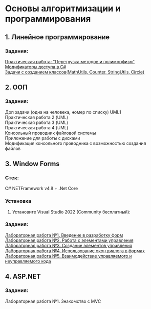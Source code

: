 # Основы алгоритмизации и программирования
## 1. Линейное программирование
### Задания:
<a href="https://github.com/Muxa3/WinFormsLabs/tree/main/Theme1/Exe1">Практическая работа: "Перегрузка методов и полиморфизм"</a><br>
<a href="https://github.com/Muxa3/WinFormsLabs/tree/main/Theme1/Exe2">Модификаторы доступа в C#</a><br>
<a href="https://github.com/Muxa3/WinFormsLabs/tree/main/Theme1/Exe3">Задачи с созданием классов(MathUtils, Counter, StringUtils, Circle)</a><br>
## 2. ООП
### Задания:
<a>Доп задачи (одна на человека, номер по списку) UML1</a><br>
<a>Практическая работа 2 (UML)</a><br>
<a>Практическая работа 3 (UML)</a><br>
<a>Практическая работа 4 (UML)</a><br>
<a>Консольный проводник файловой системы</a><br>
<a>Приложение для работы с дисками</a><br>
<a>Модификация консольного проводника с возможностью создания файлов</a><br>
## 3. Window Forms
### Стек:
C# NETFramework v4.8 + .Net Core
### Установка
1. Установите Visual Studio 2022 (Community бесплатный): 
### Задания:
<a href="https://github.com/Muxa3/WinFormsLabs/tree/main/Theme3/Lab1">Лабораторная работа №1. Введение в разработку форм</a><br>
<a href="https://github.com/Muxa3/WinFormsLabs/tree/main/Theme3/Lab2">Лабораторная работа №2. Работа с элементами управления</a><br>
<a href="https://github.com/Muxa3/WinFormsLabs/tree/main/Theme3/Lab3">Лабораторная работа №3. Создание элементов управления</a><br>
<a href="https://github.com/Muxa3/WinFormsLabs/tree/main/Theme3/Lab4">Лабораторная работа №4. Использование окон диалога в формах</a><br>
<a href="https://github.com/Muxa3/WinFormsLabs/tree/main/Theme3/Lab5">Лабораторная работа №5. Взаимодействие управляемого и неуправляемого кода</a><br>
## 4. ASP.NET
### Задания:
<a>Лабораторная работа №1. Знакомство с MVC</a><br>
